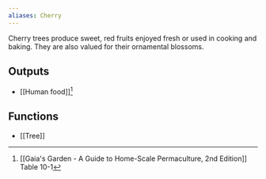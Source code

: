 ```yaml
---
aliases: Cherry
---
```

Cherry trees produce sweet, red fruits enjoyed fresh or used in cooking and baking. They are also valued for their ornamental blossoms.
## Outputs
- [[Human food]][^1]
## Functions
- [[Tree]]

[^1]: [[Gaia's Garden - A Guide to Home-Scale Permaculture, 2nd Edition]] Table 10-1
